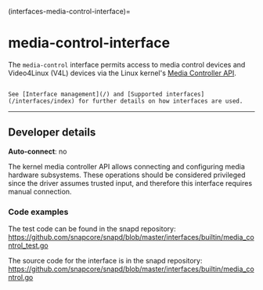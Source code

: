 (interfaces-media-control-interface)=
# media-control-interface

The `media-control` interface permits access to media control devices and Video4Linux (V4L) devices via the Linux kernel's [Media Controller API](https://www.kernel.org/doc/html/latest/userspace-api/media/mediactl/media-controller.html).



```{tip}

See [Interface management](/) and [Supported interfaces](/interfaces/index) for further details on how interfaces are used.
```

---

<h2 id='heading--dev-details'>Developer details </h2>

**Auto-connect**: no

The kernel media controller API allows connecting and configuring media hardware subsystems. These operations should be considered privileged since the driver assumes trusted input, and therefore this interface requires manual connection.

### Code examples

The test code can be found in the snapd repository: https://github.com/snapcore/snapd/blob/master/interfaces/builtin/media_control_test.go

The source code for the interface is in the snapd repository: https://github.com/snapcore/snapd/blob/master/interfaces/builtin/media_control.go


